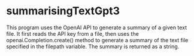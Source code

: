 # summarisingTextGpt3
This program uses the OpenAI API to generate a summary of a given text file. It first reads the API key from a file, then uses the openai.Completion.create() method to generate a summary of the text file specified in the filepath variable. The summary is returned as a string.